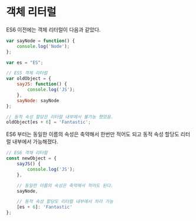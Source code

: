 객체 리터럴
==

ES6 이전에는 객체 리터럴이 다음과 같았다.
```js
var sayNode = function() {
    console.log('Node');
};

var es = "ES";

// ES5 객체 리터럴
var oldObject = {
    sayJS: function() {
        console.log('JS');
    },
    sayNode: sayNode
};

// 동적 속성 할당은 리터럴 내부에서 불가능 했었음.
oldObject[es + 6] = 'Fantastic';
```

ES6 부터는 동일한 이름의 속성은 축약해서 한번만 적어도 되고 동적 속성 할당도 리터럴 내부에서 가능해졌다.
```js
// ES6 객채 리터럴
const newObject = {
    sayJS() {
        console.log('JS');
    },

    // 동일한 이름의 속성은 축약해서 적어도 된다.
    sayNode,

    // 동적 속성 할당도 리터럴 내부에서 처리 가능
    [es + 6]: 'Fantastic'
};
```
